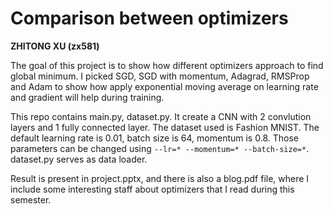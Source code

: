 # Comparison between optimizers
**ZHITONG XU (zx581)**

The goal of this project is to show how different optimizers approach to find global minimum. I picked SGD, SGD with momentum, Adagrad, RMSProp and Adam to show how apply exponential moving average on learning rate and gradient will help during training.

This repo contains main.py, dataset.py. It create a CNN with 2 convlution layers and 1 fully connected layer. The dataset used is Fashion MNIST. The default learning rate is 0.01, batch size is 64, momentum is 0.8. Those parameters can be changed using ```--lr=* --momentum=* --batch-size=*```. dataset.py serves as data loader.

Result is present in project.pptx, and there is also a blog.pdf file, where I include some interesting staff about optimizers that I read during this semester.
